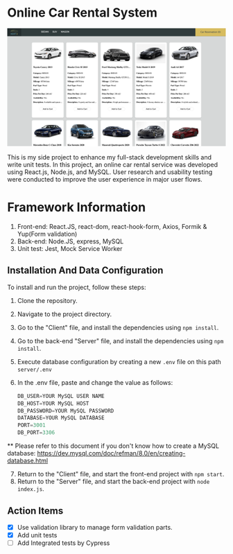 # Online Car Rental System

![Alt text](https://github.com/kevinyen83/OnlineCarRentalSystem/blob/main/client/screenshots/homepage.png)

This is my side project to enhance my full-stack development skills and write unit tests.
In this project, an online car rental service was developed using React.js, Node.js, and MySQL. User research and usability testing were conducted to improve the user experience in major user flows.

# Framework Information

1.  Front-end: React.JS, react-dom, react-hook-form, Axios, Formik & Yup(Form validation)
2.  Back-end: Node.JS, express, MySQL
4.  Unit test: Jest, Mock Service Worker

## Installation And Data Configuration

To install and run the project, follow these steps:

1.  Clone the repository.
2.  Navigate to the project directory.
3.  Go to the "Client" file, and install the dependencies using `npm install`.
4.  Go to the back-end "Server" file, and install the dependencies using `npm install`.
5.  Execute database configuration by creating a new `.env` file on this path `server/.env`
6.  In the .env file, paste and change the value as follows:

    ```javascript
    DB_USER=YOUR MySQL USER NAME
    DB_HOST=YOUR MySQL HOST
    DB_PASSWORD=YOUR MySQL PASSWORD
    DATABASE=YOUR MySQL DATABASE
    PORT=3001
    DB_PORT=3306
    ```

\*\* Please refer to this document if you don't know how to create a MySQL database: https://dev.mysql.com/doc/refman/8.0/en/creating-database.html

7.  Return to the "Client" file, and start the front-end project with `npm start`.
8.  Return to the "Server" file, and start the back-end project with `node index.js`.

## Action Items

- [x] Use validation library to manage form validation parts.
- [x] Add unit tests
- [ ] Add Integrated tests by Cypress
